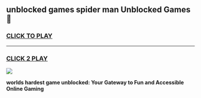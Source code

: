 
## unblocked games spider man Unblocked Games👋
<h3>
<a href="https://premium.freeplayer.one?title=unblocked_games_spider_man&ref=16F">CLICK TO PLAY</a></h3>
<hr>

<h3>
<a href="https://premium.freeplayer.one?title=unblocked_games_spider_man&ref=16F">CLICK 2 PLAY</a>
  
</h3>

<a href="https://premium.freeplayer.one?title=unblocked_games_spider_man&ref=16F/"><img src="https://clearcache.store/games.png"></a>


**worlds hardest game unblocked: Your Gateway to Fun and Accessible Online Gaming**
